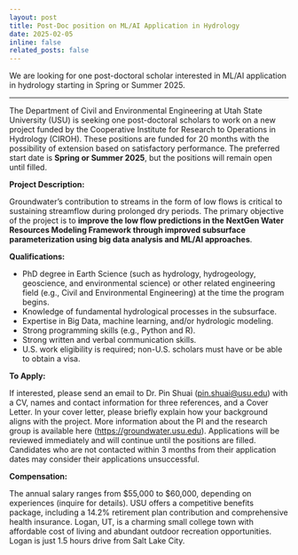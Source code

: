 ```yaml
---
layout: post
title: Post-Doc position on ML/AI Application in Hydrology
date: 2025-02-05 
inline: false
related_posts: false
---
```


We are looking for one post-doctoral scholar interested in ML/AI application in hydrology starting in Spring or Summer 2025. 

---

The Department of Civil and Environmental Engineering at Utah State University (USU) is seeking one post-doctoral scholars to work on a new project funded by the Cooperative Institute for Research to Operations in Hydrology (CIROH). These positions are funded for 20 months with the possibility of extension based on satisfactory performance. The preferred start date is **Spring or Summer 2025**, but the positions will remain open until filled.

**Project Description:**

Groundwater’s contribution to streams in the form of low flows is critical to sustaining streamflow during prolonged dry periods. The primary objective of the project is to **improve the low flow predictions in the NextGen Water Resources Modeling Framework through improved subsurface parameterization using big data analysis and ML/AI approaches**. 

**Qualifications:**

- PhD degree in Earth Science (such as hydrology, hydrogeology, geoscience, and environmental science) or other related engineering field (e.g., Civil and Environmental Engineering) at the time the program begins.
- Knowledge of fundamental hydrological processes in the subsurface.
- Expertise in Big Data, machine learning, and/or hydrologic modeling.
- Strong programming skills (e.g., Python and R).
- Strong written and verbal communication skills.
- U.S. work eligibility is required; non-U.S. scholars must have or be able to obtain a visa.

**To Apply:**

If interested, please send an email to Dr. Pin Shuai (pin.shuai@usu.edu) with a CV, names and contact information for three references, and a Cover Letter. In your cover letter, please briefly explain how your background aligns with the project. More information about the PI and the research group is available here (https://groundwater.usu.edu). Applications will be reviewed immediately and will continue until the positions are filled. Candidates who are not contacted within 3 months from their application dates may consider their applications unsuccessful.

**Compensation:**

The annual salary ranges from $55,000 to $60,000, depending on experiences (inquire for details). USU offers a competitive benefits package, including a 14.2% retirement plan contribution and comprehensive health insurance. Logan, UT, is a charming small college town with affordable cost of living and abundant outdoor recreation opportunities. Logan is just 1.5 hours drive from Salt Lake City.


